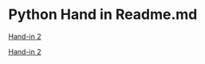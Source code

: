 # Python Hand in Readme.md

[Hand-in 2](https://github.com/xuzhenyang85/python_handin/tree/master/Den_26_feb)

[Hand-in 2](https://github.com/xuzhenyang85/python_handin/tree/master/Den_4_marts)

